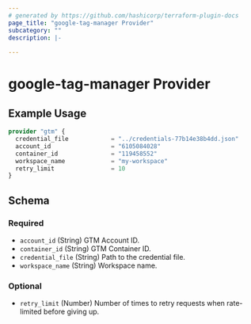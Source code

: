 ```yaml
---
# generated by https://github.com/hashicorp/terraform-plugin-docs
page_title: "google-tag-manager Provider"
subcategory: ""
description: |-
  
---
```


# google-tag-manager Provider



## Example Usage

```terraform
provider "gtm" {
  credential_file            = "../credentials-77b14e38b4dd.json"
  account_id                 = "6105084028"
  container_id               = "119458552"
  workspace_name             = "my-workspace"
  retry_limit                = 10
}
```

<!-- schema generated by tfplugindocs -->
## Schema

### Required

- `account_id` (String) GTM Account ID.
- `container_id` (String) GTM Container ID.
- `credential_file` (String) Path to the credential file.
- `workspace_name` (String) Workspace name.

### Optional

- `retry_limit` (Number) Number of times to retry requests when rate-limited before giving up.

